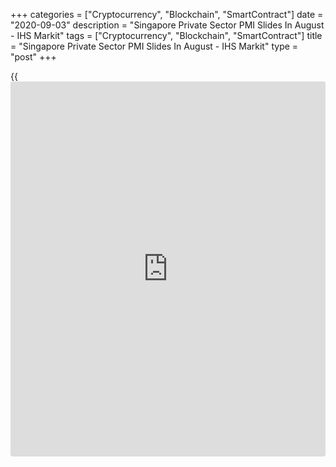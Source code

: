 +++
categories = ["Cryptocurrency", "Blockchain", "SmartContract"]
date = "2020-09-03"
description = "Singapore Private Sector PMI Slides In August - IHS Markit"
tags = ["Cryptocurrency", "Blockchain", "SmartContract"]
title = "Singapore Private Sector PMI Slides In August - IHS Markit"
type = "post"
+++

{{<iframe id="large-banner" src="https://www.bounty.group/#slide=25.0" width="100%" height="600" scrolling="no" style="border: 0px solid rgb(216, 221, 230); border-radius: 3px;">}}

Private sector [business][1] conditions in Singapore continued to worsen
in August, and at a faster rate, the latest survey from IHS Markit
revealed on Thursday with a PMI score of 43.6.

That's down from 45.6 in July and it moves farther beneath the boom-or-
bust line of 50 that separates expansion from contraction.

Individually, there was a renewed decline in output, while order book
volumes declined at a faster rate and job shedding continued to persist.

The overall weakening sales trend contributed to a development of unused
capacity, as reflected by a renewed fall in backlogs of work during
August.

For comments and feedback [contact](https://www.playgroundfx.com/contact/): editorial@rtt[news](https://www.letsplayfx.com/blog/forex-news-website/).com

[Economic News][2]

 **What parts of the world are seeing the best (and worst) economic
performances lately? Click[here][3] to check out our [Econ Scorecard][3]
and find out! See up-to-the-moment [ranking](https://www.playgroundfx.com/blog/crypto-exchange-ranking/)s for the best and worst
performers in [GDP][4], [unemployment rate][5], [inflation][6] and much
more.**

   1. www.rtt[news](https://www.letsplayfx.com/blog/forex-news-website/).com/Content/Business.aspx
   2. www.rtt[news](https://www.letsplayfx.com/blog/forex-news-website/).com/Content/EconomicNews.aspx
   3. www.rtt[news](https://www.letsplayfx.com/blog/forex-news-website/).com/economic-scorecard/world-rank/retail-sales/highest-performance.aspx
   4. www.rtt[news](https://www.letsplayfx.com/blog/forex-news-website/).com/economic-scorecard/world-rank/GDP/highest-performance.aspx
   5. www.rtt[news](https://www.letsplayfx.com/blog/forex-news-website/).com/economic-scorecard/world-rank/unemployment-rate/lowest-performance.aspx
   6. www.rtt[news](https://www.letsplayfx.com/blog/forex-news-website/).com/economic-scorecard/world-rank/CPI/highest-performance.aspx